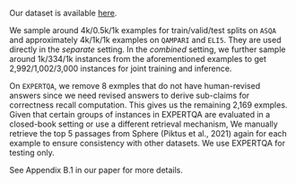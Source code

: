 Our dataset is available [here](https://drive.google.com/drive/folders/16YihOAL6sIytNCKtrV7rU8SXAv8hmJVH?usp=drive_link).

We sample around 4k/0.5k/1k examples for train/valid/test splits on `ASQA` and approximately 4k/1k/1k examples on `QAMPARI` and `ELI5`. They are used directly in the *separate* setting. In the *combined* setting, we further sample around 1k/334/1k instances from the aforementioned examples to get 2,992/1,002/3,000 instances for joint training and inference.

On `EXPERTQA`, we remove 8 exmples that do not have human-revised answers since we need revised answers to derive sub-claims for correctness recall computation. This gives us the remaining 2,169 exmples. Given that certain groups of instances in EXPERTQA are evaluated in a closed-book setting or use a different retrieval mechanism, We manually retrieve the top 5 passages from Sphere (Piktus et al., 2021) again for each example to ensure consistency with other datasets. We use EXPERTQA for testing only.

See Appendix B.1 in our paper for more details.